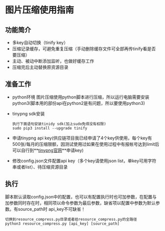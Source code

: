 图片压缩使用指南
===========
功能简介
-----
* 多key自动切换（tinify key）
* 压缩记录缓存，可避免重复压缩（手动删除缓存文件可全部再传tinify看是否要压缩）
* 主动、被动中断添加监听，也做好缓存工作
* 压缩完后主动替换原资源目录


准备工作
-----
* python环境 图片压缩使用python脚本进行压缩，所以运行电脑需要安装python3(脚本用的部份api在python2是有问题，所以要使用python3)
* tinypng sdk安装
	
	```
	执行下面语句安装tinidy sdk(加上sudo免得没有权限)
	sudo pip3 install --upgrade tinify
	
	```
* 申请tinypng api key(供应链项目我已经申请了4个key供使用，每个key有500张/每月的压缩限额，因测试使用过如果在使用过程中有报帐号达到limit后可以自行到**[tinypng官网](https://tinypng.com/developers)**申请key)
* 修改config.json文件配置api key（多个key请使用json list，单key可用字符串或者list）、待压缩资源目录


执行
-------
脚本默认读取config.json中的配置，也可以有配置执行时也可加参数，在配置与加参数同时存在时，相同项以命令参数为最后参数，缺省项以配置中参数为默认参数。有source\_path时 api\_key不可缺省！

```
切换到resource_compress.py目录或者给resource_compress.py的全路径
python3 resource_compress.py [api_key] [source_path]
```

